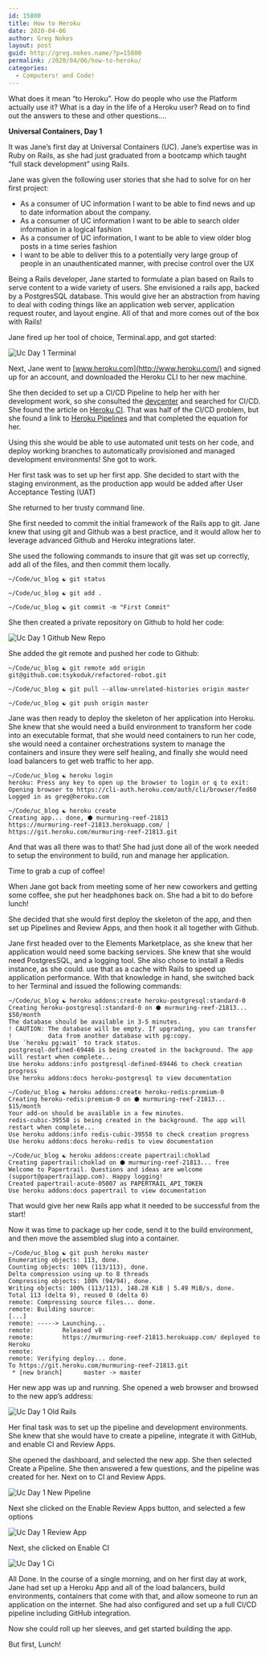 ```yaml
---
id: 15800
title: How to Heroku
date: 2020-04-06
author: Greg Nokes
layout: post
guid: http://greg.nokes.name/?p=15800
permalink: /2020/04/06/how-to-heroku/
categories:
  - Computers! and Code!
---
```

What does it mean “to Heroku”. How do people who use the Platform actually use it? What is a day in the life of a Heroku user? Read on to find out the answers to these and other questions....

**Universal Containers, Day 1**

It was Jane’s first day at Universal Containers (UC). Jane’s expertise was in Ruby on Rails, as she had just graduated from a bootcamp which taught “full stack development” using Rails.

Jane was given the following user stories that she had to solve for on her first project:

* As a consumer of UC information I want to be able to find news and up to date information about the company.
* As a consumer of UC information I want to be able to search older information in a logical fashion
* As a consumer of UC information, I want to be able to view older blog posts in a time series fashion
* I want to be able to deliver this to a potentially very large group of people in an unauthenticated manner, with precise control over the UX

Being a Rails developer, Jane started to formulate a plan based on Rails to serve content to a wide variety of users. She envisioned a rails app, backed by a PostgresSQL database. This would give her an abstraction from having to deal with coding things like an application web server, application request router, and layout engine. All of that and more comes out of the box with Rails!

Jane fired up her tool of choice, Terminal.app, and got started:

![Uc Day 1 Terminal](/wp-content/uploads/2019/04/uc-day-1-terminal.png)

Next, Jane went to [www.heroku.com](http://www.heroku.com/) and signed up for an account, and downloaded the Heroku CLI to her new machine.

She then decided to set up a CI/CD Pipeline to help her with her development work, so she consulted the [devcenter](http://devcenter.heroku.com/) and searched for CI/CD. She found the article on [Heroku CI](https://devcenter.heroku.com/articles/heroku-ci). That was half of the CI/CD problem, but she found a link to [Heroku Pipelines](https://devcenter.heroku.com/articles/pipelines) and that completed the equation for her. 

Using this she would be able to use automated unit tests on her code, and deploy working branches to automatically provisioned and managed development environments! She got to work.

Her first task was to set up her first app. She decided to start with the staging environment, as the production app would be added after User Acceptance Testing (UAT)

She returned to her trusty command line.

She first needed to commit the initial framework of the Rails app to git. Jane knew that using git and Github was a best practice, and it would allow her to leverage advanced Github and Heroku integrations later.

She used the following commands to insure that git was set up correctly, add all of the files, and then commit them locally.

```
~/Code/uc_blog ☯ git status

~/Code/uc_blog ☯ git add .

~/Code/uc_blog ☯ git commit -m "First Commit"
```

She then created a private repository on Github to hold her code:

![Uc Day 1 Github New Repo](/wp-content/uploads/2019/04/uc-day-1-github-new-repo.png)

She added the git remote and pushed her code to Github:

```
~/Code/uc_blog ☯ git remote add origin git@github.com:tsykoduk/refactored-robot.git

~/Code/uc_blog ☯ git pull --allow-unrelated-histories origin master

~/Code/uc_blog ☯ git push origin master
```

Jane was then ready to deploy the skeleton of her application into Heroku. She knew that she would need a build environment to transform her code into an executable format, that she would need containers to run her code, she would need a container orchestrations system to manage the containers and insure they were self healing, and finally she would need load balancers to get web traffic to her app.

```
~/Code/uc_blog ☯ heroku login
heroku: Press any key to open up the browser to login or q to exit: 
Opening browser to https://cli-auth.heroku.com/auth/cli/browser/fed60
Logged in as greg@heroku.com

~/Code/uc_blog ☯ heroku create
Creating app... done, ⬢ murmuring-reef-21813
https://murmuring-reef-21813.herokuapp.com/ | https://git.heroku.com/murmuring-reef-21813.git
```

And that was all there was to that! She had just done all of the work needed to setup the environment to build, run and manage her application. 

Time to grab a cup of coffee!

When Jane got back from meeting some of her new coworkers and getting some coffee, she put her headphones back on. She had a bit to do before lunch!

She decided that she would first deploy the skeleton of the app, and then set up Pipelines and Review Apps, and then hook it all together with Github.

Jane first headed over to the Elements Marketplace, as she knew that her application would need some backing services. She knew that she would need PostgresSQL, and a logging tool. She also chose to install a Redis instance, as she could. use that as a cache with Rails to speed up application performance. With that knowledge in hand, she switched back to her Terminal and issued the following commands:

```
~/Code/uc_blog ☯ heroku addons:create heroku-postgresql:standard-0
Creating heroku-postgresql:standard-0 on ⬢ murmuring-reef-21813... $50/month
The database should be available in 3-5 minutes.
! CAUTION: The database will be empty. If upgrading, you can transfer
!          data from another database with pg:copy.
Use `heroku pg:wait` to track status.
postgresql-defined-69446 is being created in the background. The app will restart when complete...
Use heroku addons:info postgresql-defined-69446 to check creation progress
Use heroku addons:docs heroku-postgresql to view documentation
```

```
~/Code/uc_blog ☯ heroku addons:create heroku-redis:premium-0 
Creating heroku-redis:premium-0 on ⬢ murmuring-reef-21813... $15/month
Your add-on should be available in a few minutes.
redis-cubic-39558 is being created in the background. The app will restart when complete...
Use heroku addons:info redis-cubic-39558 to check creation progress
Use heroku addons:docs heroku-redis to view documentation
```

```
~/Code/uc_blog ☯ heroku addons:create papertrail:choklad
Creating papertrail:choklad on ⬢ murmuring-reef-21813... free
Welcome to Papertrail. Questions and ideas are welcome (support@papertrailapp.com). Happy logging!
Created papertrail-acute-05007 as PAPERTRAIL_API_TOKEN
Use heroku addons:docs papertrail to view documentation
```
That would give her new Rails app what it needed to be successful from the start!

Now it was time to package up her code, send it to the build environment, and then move the assembled slug into a container.

```
~/Code/uc_blog ☯ git push heroku master
Enumerating objects: 113, done.
Counting objects: 100% (113/113), done.
Delta compression using up to 8 threads
Compressing objects: 100% (94/94), done.
Writing objects: 100% (113/113), 148.28 KiB | 5.49 MiB/s, done.
Total 113 (delta 9), reused 0 (delta 0)
remote: Compressing source files... done.
remote: Building source:
[...]
remote: -----> Launching...
remote:        Released v8
remote:        https://murmuring-reef-21813.herokuapp.com/ deployed to Heroku
remote: 
remote: Verifying deploy... done.
To https://git.heroku.com/murmuring-reef-21813.git
 * [new branch]      master -> master
```

Her new app was up and running. She opened a web browser and browsed to the new app’s address:

![Uc Day 1 Old Rails](/wp-content/uploads/2019/04/uc-day-1-old-rails.png)

Her final task was to set up the pipeline and development environments. She knew that she would have to create a pipeline, integrate it with GitHub, and enable CI and Review Apps.

She opened the dashboard, and selected the new app. She then selected Create a Pipeline. She then answered a few questions, and the pipeline was created for her. Next on to CI and Review Apps.

![Uc Day 1 New Pipeline](/wp-content/uploads/2019/04/uc-day-1-new-pipeline.png)

Next she clicked on the Enable Review Apps button, and selected a few options

![Uc Day 1 Review App](/wp-content/uploads/2019/04/uc-day-1-review-app.png)

Next, she clicked on Enable CI

![Uc Day 1 Ci](/wp-content/uploads/2019/04/uc-day-1-ci.png)

All Done. In the course of a single morning, and on her first day at work, Jane had set up a Heroku App and all of the load balancers, build environments, containers that come with that, and allow someone to run an application on the internet. She had also configured and set up a full CI/CD pipeline including GitHub integration.

Now she could roll up her sleeves, and get started building the app. 

But first, Lunch!
